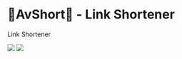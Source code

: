 # 🔗AvShort🔗 - Link Shortener
Link Shortener

![](https://github-profile-summary-cards.vercel.app/api/cards/most-commit-language?username=Realiz-R&theme=solarized_dark)
![](https://github-profile-summary-cards.vercel.app/api/cards/repos-per-language?username=Realiz-R&theme=solarized_dark)

